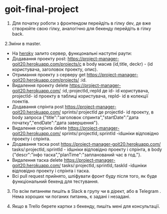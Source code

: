 # goit-final-project

1. Для початку роботи з фронтендом перейдіть в гілку dev, де вже створюйте свою гілку, аналогічно для бекенду перейдіть в гілку back.

2.Зміни в master.
- На [heroky](dashboard.heroku.com) залито сервер, функцональні наступні раути:
- Додавання проекту post: https://project-manager-goit20.herokuapp.com/projects/c в body масив (id,title, deckr) - (id користувача, заголовок проекту, опис). 
- Отримання проекту з серверу get https://project-manager-goit20.herokuapp.com/projects/ :id.
- Видалення проекту delete https://project-manager-goit20.herokuapp.com/ :id,:projectId,:repId де id- id користувача, projectId- id проекту в таблиці користувача, repId- id  в колекції поектів.
- Додавання спрінта post https://project-manager-goit20.herokuapp.com/ sprints/:projectId де projectId- id проекту, в body запроса {"title":"заголовок спринта","startDate":"дата початку","endDate":"дата завершення"}.
- Видалення спрінта delete https://project-manager-goit20.herokuapp.com/ sprints/:projectId,:sprintId -idшніки відповідно проекту і спрінта.
- Додавання таска post https://project-manager-goit20.herokuapp.com/ tasks/:projectId,:sprintId - idшніки відповідно проекту і спрінта, в body {"descr":"інфо таска","planTime":"запланований час в год."}.
- Видалення таска delete https://project-manager-goit20.herokuapp.com/ tasks/:projectId,:sprintId,:taskId -idшніки відповідно проекту і спрінта і таска.
 - Всі pull request прийнято, шліфувати фронт буду після того, як буде функціональний бекенд для тестування.

3. По всім питанням пишіть в Slack в групу чи в дірект, або в Telegram . Нема хороших чи поганих питаннь, є задані і незадані.

4. Якщо в Trello берете картки з бекенду, пишіть мені для консультації.



